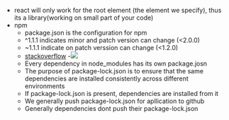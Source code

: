 - react will only work for the root element (the element we specify), thus its a library(working on small part of your code)
- npm
    - package.json is the configuration for npm
    - ^1.1.1 indicates minor and patch version can change (<2.0.0)
    - ~1.1.1 indicate on patch verssion can change (<1.2.0)
    - [stackoverflow](https://stackoverflow.com/questions/22343224/whats-the-difference-between-tilde-and-caret-in-package-json)
    -![](https://bytearcher.com/goodies/semantic-versioning-cheatsheet/wheelbarrel-with-tilde-caret-white-bg-w1000.jpg)
    - Every dependency in node_modules has its own package.josn
    - The purpose of package-lock.json is to ensure that the same dependencies are installed consistently across different environments
    - If package-lock.json is present, dependencies are installed from it
    - We generally push package-lock.json for apllication to github
    - Generally dependencies dont push their package-lock.json
    
